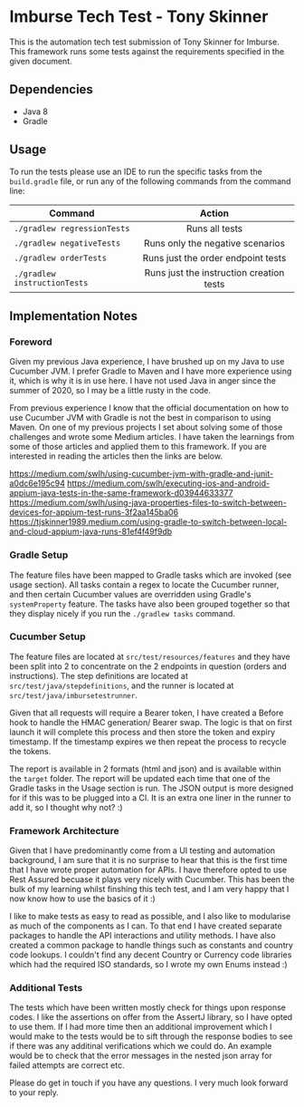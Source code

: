 # Imburse Tech Test - Tony Skinner

This is the automation tech test submission of Tony Skinner for Imburse.
This framework runs some tests against the requirements specified in the given document.

## Dependencies
- Java 8
- Gradle

## Usage
To run the tests please use an IDE to run the specific tasks from the `build.gradle` file, or run any of the following commands from the command line:

| Command       | Action        | 
| ------------- |:-------------:| 
| ``./gradlew regressionTests``| Runs all tests |
| ``./gradlew negativeTests`` | Runs only the negative scenarios|
| ``./gradlew orderTests`` | Runs just the order endpoint tests|
|``./gradlew instructionTests`` | Runs just the instruction creation tests|

## Implementation Notes

### Foreword
Given my previous Java experience, I have brushed up on my Java to use Cucumber JVM. I prefer Gradle to Maven and I have more
experience using it, which is why it is in use here.
I have not used Java in anger since the summer of 2020, so I may be a little rusty in the code.

From previous experience I know that the official documentation on how to use Cucumber JVM with Gradle is not the best in comparison to using Maven.
On one of my previous projects I set about solving some of those challenges and wrote some Medium articles. I have taken the learnings from some of those
articles and applied them to this framework. If you are interested in reading the articles then the links are below.

https://medium.com/swlh/using-cucumber-jvm-with-gradle-and-junit-a0dc6e195c94
https://medium.com/swlh/executing-ios-and-android-appium-java-tests-in-the-same-framework-d03944633377
https://medium.com/swlh/using-java-properties-files-to-switch-between-devices-for-appium-test-runs-3f2aa145ba06
https://tjskinner1989.medium.com/using-gradle-to-switch-between-local-and-cloud-appium-java-runs-81ef4f49f9db

### Gradle Setup
The feature files have been mapped to Gradle tasks which are invoked (see usage section). All tasks contain a regex to locate the Cucumber runner, and then certain
Cucumber values are overridden using Gradle's `systemProperty` feature. The tasks have also been grouped together so that they display nicely if you run the `./gradlew tasks` command.

### Cucumber Setup
The feature files are located at ``src/test/resources/features`` and they have been split into 2 to concentrate on the 2 endpoints in question (orders and instructions).
The step definitions are located at ``src/test/java/stepdefinitions``, and the runner is located at `src/test/java/imbursetestrunner`.

Given that all requests will require a Bearer token, I have created a Before hook to handle the HMAC generation/ Bearer swap. The logic is that on first launch it will
complete this process and then store the token and expiry timestamp. If the timestamp expires we then repeat the process to recycle the tokens.

The report is available in 2 formats (html and json) and is available within the `target` folder. The report will be updated each time that one of the Gradle tasks in the Usage
section is run. The JSON output is more designed for if this was to be plugged into a CI. It is an extra one liner in the runner to add it, so I thought why not? :)

### Framework Architecture
Given that I have predominantly come from a UI testing and automation background, I am sure that it is no surprise to hear that this is the first time that I have wrote proper automation for APIs.
I have therefore opted to use Rest Assured becuase it plays very nicely with Cucumber. This has been the bulk of my learning whilst finshing this tech test, and I am very happy that I now know how to 
use the basics of it :)

I like to make tests as easy to read as possible, and I also like to modularise as much of the components as I can. To that end I have created separate packages
to handle the API interactions and utility methods. I have also created a common package to handle things such as constants and country code lookups. I couldn't find 
any decent Country or Currency code libraries which had the required ISO standards, so I wrote my own Enums instead :)

### Additional Tests
The tests which have been written mostly check for things upon response codes. I like the assertions on offer from the AssertJ library, so I have opted to use them.
If I had more time then an additional improvement which I would make to the tests would be to sift through the response bodies to see if there was any additinal verifications which we could do. 
An example would be to check that the error messages in the nested json array for failed attempts are correct etc.

Please do get in touch if you have any questions. I very much look forward to your reply.




